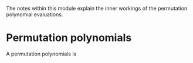 The notes within this module explain the inner workings
of the permutation polynomial evaluations.


Permutation polynomials
======================

A permutation polynomials is 
